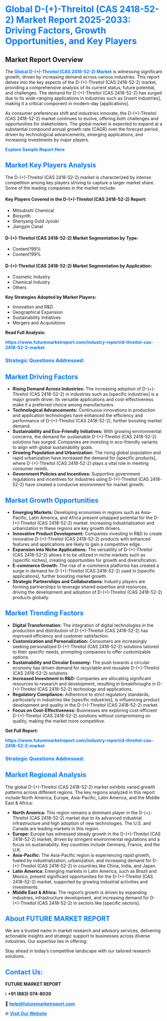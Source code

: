 <h1 style="color: #007BFF;">Global D-(+)-Threitol (CAS 2418-52-2) Market Report 2025-2033: Driving Factors, Growth Opportunities, and Key Players</h1>

<section id="overview">
<h2>Market Report Overview</h2>
<p>The <a href="https://www.futuremarketreport.com/industry-report/d-threitol-cas-2418-52-2-market" style="color: #007BFF; text-decoration: none;"><strong>Global D-(+)-Threitol (CAS 2418-52-2) Market</strong></a> is witnessing significant growth, driven by increasing demand across various industries. This report delves into the key aspects of the D-(+)-Threitol (CAS 2418-52-2) market, providing a comprehensive analysis of its current status, future potential, and challenges. The demand for D-(+)-Threitol (CAS 2418-52-2) has surged due to its wide-ranging applications in industries such as [insert industries], making it a critical component in modern-day [applications].</p>
<p>As consumer preferences shift and industries innovate, the D-(+)-Threitol (CAS 2418-52-2) market continues to evolve, offering both challenges and opportunities for stakeholders. The global market is expected to expand at a substantial compound annual growth rate (CAGR) over the forecast period, driven by technological advancements, emerging applications, and increasing investments by major players.</p>
</section>

<section id="overview">
<p><a href="https://www.futuremarketreport.com/request-sample/reportId=59067" style="color: #007BFF; text-decoration: none;"><strong>Explore Sample Report Here</strong></a></p>
</section>

<section id="key-players">
<h2 style="color: #007BFF;">Market Key Players Analysis</h2>
<p>The D-(+)-Threitol (CAS 2418-52-2) market is characterized by intense competition among key players striving to capture a larger market share. Some of the leading companies in the market include:</p>
<h4>Key Players Covered in the D-(+)-Threitol (CAS 2418-52-2) Report:</h4>
<ul><li>Mitsubishi Chemical</li><li>Biosynth</li><li>Shenyang Gold Jyouki</li><li>Jiangyin Canal</li></ul>
<h4>D-(+)-Threitol (CAS 2418-52-2) Market Segmentation by Type:</h4>
<ul><li>Content?99%</li><li>Content?99%</li></ul>

<h4>D-(+)-Threitol (CAS 2418-52-2) Market Segmentation by Application:</h4>
<ul><li>Cosmetic Industry</li><li>Chemical Industry</li><li>Others</li></ul>
<p><strong>Key Strategies Adopted by Market Players:</strong></p>
<ul>
<li>Innovation and R&D</li>
<li>Geographical Expansion</li>
<li>Sustainability Initiatives</li>
<li>Mergers and Acquisitions</li>
</ul>
</section>

<section>
<p><strong>Read Full Analysis: </strong></p><a href="https://www.futuremarketreport.com/industry-report/d-threitol-cas-2418-52-2-market" style="color: #007BFF; text-decoration: none;"><strong>https://www.futuremarketreport.com/industry-report/d-threitol-cas-2418-52-2-market</strong></a>
<h3 style="color: #007BFF;">Strategic Questions Addressed:</h3>
</section>

<section id="driving-factors">
<h2 style="color: #007BFF;">Market Driving Factors</h2>
<ul>
<li><strong>Rising Demand Across Industries:</strong> The increasing adoption of D-(+)-Threitol (CAS 2418-52-2) in industries such as [specific industries] is a major growth driver. Its versatile applications and cost-effectiveness make it a preferred choice among manufacturers.</li>
<li><strong>Technological Advancements:</strong> Continuous innovations in production and application technologies have enhanced the efficiency and performance of D-(+)-Threitol (CAS 2418-52-2), further boosting market demand.</li>
<li><strong>Sustainability and Eco-Friendly Initiatives:</strong> With growing environmental concerns, the demand for sustainable D-(+)-Threitol (CAS 2418-52-2) solutions has surged. Companies are investing in eco-friendly variants to align with global sustainability goals.</li>
<li><strong>Growing Population and Urbanization:</strong> The rising global population and rapid urbanization have increased the demand for [specific products], where D-(+)-Threitol (CAS 2418-52-2) plays a vital role in meeting consumer needs.</li>
<li><strong>Government Policies and Incentives:</strong> Supportive government regulations and incentives for industries using D-(+)-Threitol (CAS 2418-52-2) have created a conducive environment for market growth.</li>
</ul>
</section>

<section id="growth-opportunities">
<h2 style="color: #007BFF;">Market Growth Opportunities</h2>
<ul>
<li><strong>Emerging Markets:</strong> Developing economies in regions such as Asia-Pacific, Latin America, and Africa present untapped potential for the D-(+)-Threitol (CAS 2418-52-2) market. Increasing industrialization and urbanization in these regions are key growth drivers.</li>
<li><strong>Innovative Product Development:</strong> Companies investing in R&D to create innovative D-(+)-Threitol (CAS 2418-52-2) products with enhanced features and applications are likely to gain a competitive edge.</li>
<li><strong>Expansion into Niche Applications:</strong> The versatility of D-(+)-Threitol (CAS 2418-52-2) allows it to be utilized in niche markets such as [specific niches], creating opportunities for growth and diversification.</li>
<li><strong>E-commerce Growth:</strong> The rise of e-commerce platforms has created a surge in demand for D-(+)-Threitol (CAS 2418-52-2) used in [specific applications], further boosting market growth.</li>
<li><strong>Strategic Partnerships and Collaborations:</strong> Industry players are forming partnerships to leverage shared expertise and resources, driving the development and adoption of D-(+)-Threitol (CAS 2418-52-2) products globally.</li>
</ul>
</section>

<section id="trending-factors">
<h2 style="color: #007BFF;">Market Trending Factors</h2>
<ul>
<li><strong>Digital Transformation:</strong> The integration of digital technologies in the production and distribution of D-(+)-Threitol (CAS 2418-52-2) has improved efficiency and customer satisfaction.</li>
<li><strong>Customization and Personalization:</strong> Consumers are increasingly seeking personalized D-(+)-Threitol (CAS 2418-52-2) solutions tailored to their specific needs, prompting companies to offer customizable options.</li>
<li><strong>Sustainability and Circular Economy:</strong> The push towards a circular economy has driven demand for recyclable and reusable D-(+)-Threitol (CAS 2418-52-2) solutions.</li>
<li><strong>Increased Investment in R&D:</strong> Companies are allocating significant resources to research and development, resulting in breakthroughs in D-(+)-Threitol (CAS 2418-52-2) technology and applications.</li>
<li><strong>Regulatory Compliance:</strong> Adherence to strict regulatory standards, particularly in industries like [specific industries], is influencing product development and quality in the D-(+)-Threitol (CAS 2418-52-2) market.</li>
<li><strong>Focus on Cost-Effectiveness:</strong> Businesses are exploring cost-efficient D-(+)-Threitol (CAS 2418-52-2) solutions without compromising on quality, making the market more competitive.</li>
</ul>
</section>

<section>
<p><strong>Get Full Report: </strong></p><a href="https://www.futuremarketreport.com/industry-report/d-threitol-cas-2418-52-2-market" style="color: #007BFF; text-decoration: none;"><strong>https://www.futuremarketreport.com/industry-report/d-threitol-cas-2418-52-2-market</strong></a>
<h3 style="color: #007BFF;">Strategic Questions Addressed:</h3>
</section>


<section id="regional-analysis">
<h2 style="color: #007BFF;">Market Regional Analysis</h2>
<p>The global D-(+)-Threitol (CAS 2418-52-2) market exhibits varied growth patterns across different regions. The key regions analyzed in this report include North America, Europe, Asia-Pacific, Latin America, and the Middle East & Africa:</p>
<ul>
<li><strong>North America:</strong> This region remains a dominant player in the D-(+)-Threitol (CAS 2418-52-2) market due to its advanced industrial infrastructure and high adoption of new technologies. The U.S. and Canada are leading markets in this region.</li>
<li><strong>Europe:</strong> Europe has witnessed steady growth in the D-(+)-Threitol (CAS 2418-52-2) market, driven by stringent environmental regulations and a focus on sustainability. Key countries include Germany, France, and the U.K.</li>
<li><strong>Asia-Pacific:</strong> The Asia-Pacific region is experiencing rapid growth, fueled by industrialization, urbanization, and increasing demand for D-(+)-Threitol (CAS 2418-52-2) in countries like China, India, and Japan.</li>
<li><strong>Latin America:</strong> Emerging markets in Latin America, such as Brazil and Mexico, present significant opportunities for the D-(+)-Threitol (CAS 2418-52-2) market, supported by growing industrial activities and investments.</li>
<li><strong>Middle East & Africa:</strong> The region’s growth is driven by expanding industries, infrastructure development, and increasing demand for D-(+)-Threitol (CAS 2418-52-2) in sectors like [specific sectors].</li>
</ul>
</section>

<footer>
<h2 style="color: #007BFF;">About FUTURE MARKET REPORT</h2>
<p>We are a trusted name in market research and advisory services, delivering actionable insights and strategic support to businesses across diverse industries. Our expertise lies in offering:</p>

<p>Stay ahead in today’s competitive landscape with our tailored research solutions.</p>

<h2 style="color: #007BFF;">Contact Us:</h2>
<p><strong>FUTURE MARKET REPORT</strong></p>
<p>📞 <strong>+91 (883) 074-8030</strong></p>
<p>📧 <strong><a href="mailto:help@futuremarketreport.com" style="color: #007BFF;">help@futuremarketreport.com</a></strong></p>
<p>🌐 <strong><a href="https://www.futuremarketreport.com/" style="color: #007BFF;">Visit Our Website</a></strong></p>
</footer>